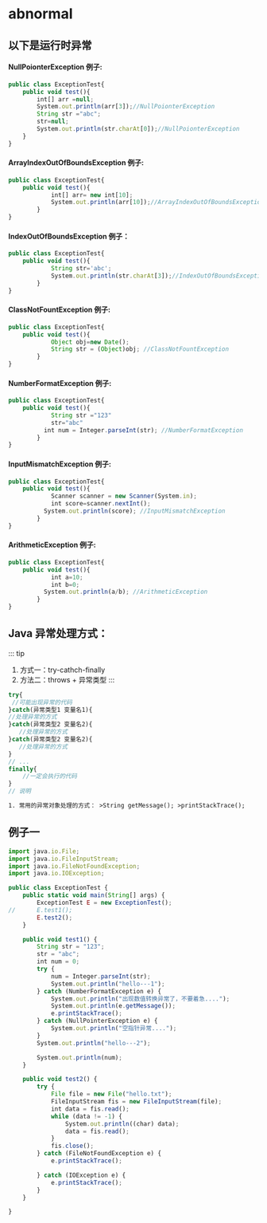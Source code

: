 # abnormal

<!-- ::: tip 1. Exception
     一异常体系结构
     |------java.lang.Error:一般编写针对的代码进行处理
     |------java.lang.Exception:可以进行异常的处理
     |------编译时异常(checked)
     |-------IOException
        |--------FileNotFoundException
        |-------ClassNotFountException
            |------运行时异常(unchecked)
        |-------NullPoionterException
        |-------ArrayIndexOutOfBoundsException
        |-------ClassCastException
        |-------NumberFormatException
        |-------InputMismatchException
        |-------ArithmeticException
        |-------IndexOutOfBoundsException

::: -->

## 以下是运行时异常

#### NullPoionterException 例子:

```js
public class ExceptionTest{
    public void test(){
        int[] arr =null;
        System.out.println(arr[3]);//NullPoionterException
        String str ="abc";
        str=null;
        System.out.println(str.charAt[0]);//NullPoionterException
    }
}
```

#### ArrayIndexOutOfBoundsException 例子:

```js
public class ExceptionTest{
    public void test(){
			int[] arr= new int[10];
			System.out.println(arr[10]);//ArrayIndexOutOfBoundsException
		}
}
```

#### IndexOutOfBoundsException 例子：

```js
public class ExceptionTest{
    public void test(){
			String str='abc';
			System.out.println(str.charAt[3]);//IndexOutOfBoundsException
		}
}
```

#### ClassNotFountException 例子:

```js
public class ExceptionTest{
    public void test(){
			Object obj=new Date();
			String str = (Object)obj; //ClassNotFountException
		}
}
```

#### NumberFormatException 例子:

```js
public class ExceptionTest{
    public void test(){
			String str ="123"
			str="abc"
		  int num = Integer.parseInt(str); //NumberFormatException
		}
}
```

#### InputMismatchException 例子:

```js
public class ExceptionTest{
    public void test(){
			Scanner scanner = new Scanner(System.in);
			int score=scanner.nextInt();
		  System.out.println(score); //InputMismatchException
		}
}
```

#### ArithmeticException 例子:

```js
public class ExceptionTest{
    public void test(){
			int a=10;
			int b=0;
		  System.out.println(a/b); //ArithmeticException
		}
}
```

## Java 异常处理方式：

::: tip

1. 方式一：try-cathch-finally
2. 方法二：throws + 异常类型
   :::

```js
try{
 //可能出现异常的代码
}catch(异常类型1 变量名1){
//处理异常的方式
}catch(异常类型2 变量名2){
   //处理异常的方式
}catch(异常类型2 变量名2){
   //处理异常的方式
}
// ...
finally{
    //一定会执行的代码
}
// 说明
```

```html
1. 常用的异常对象处理的方式： >String getMessage(); >printStackTrace();
```

## 例子一

```js
import java.io.File;
import java.io.FileInputStream;
import java.io.FileNotFoundException;
import java.io.IOException;

public class ExceptionTest {
	public static void main(String[] args) {
		ExceptionTest E = new ExceptionTest();
//		E.test1();
		E.test2();
	}

	public void test1() {
		String str = "123";
		str = "abc";
		int num = 0;
		try {
			num = Integer.parseInt(str);
			System.out.println("hello---1");
		} catch (NumberFormatException e) {
			System.out.println("出现数值转换异常了，不要着急....");
			System.out.println(e.getMessage());
			e.printStackTrace();
		} catch (NullPointerException e) {
			System.out.println("空指针异常....");
		}
		System.out.println("hello---2");

		System.out.println(num);
	}

	public void test2() {
		try {
			File file = new File("hello.txt");
			FileInputStream fis = new FileInputStream(file);
			int data = fis.read();
			while (data != -1) {
				System.out.println((char) data);
				data = fis.read();
			}
			fis.close();
		} catch (FileNotFoundException e) {
			e.printStackTrace();

		} catch (IOException e) {
			e.printStackTrace();
		}
	}

}

```

